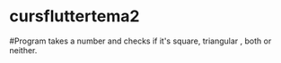 # cursfluttertema2

#Program takes a number and checks if it's square, triangular , both or neither.
